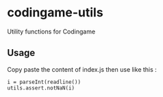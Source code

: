 # codingame-utils
Utility functions for Codingame

## Usage
Copy paste the content of index.js then use like this :
```
i = parseInt(readline())
utils.assert.notNaN(i)
```
